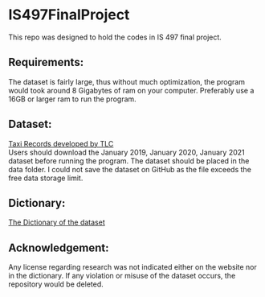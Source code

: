 # IS497FinalProject

This repo was designed to hold the codes in IS 497 final project.

## Requirements:
The dataset is fairly large, thus without much optimization, the program would took around 8 Gigabytes 
of ram on your computer. Preferably use a 16GB or larger ram to run the program. 

## Dataset:
[Taxi Records developed by TLC](https://www1.nyc.gov/site/tlc/about/tlc-trip-record-data.page)
<br>
Users should download the January 2019, January 2020, January 2021 dataset before running the 
program. The dataset should be placed in the data folder. I could not save the dataset on GitHub
as the file exceeds the free data storage limit. 

## Dictionary:
[The Dictionary of the dataset](https://on.nyc.gov/3JrcWZl)


## Acknowledgement:
Any license regarding research was not indicated either on the website nor in the dictionary. 
If any violation or misuse of the dataset occurs, the repository would be deleted. 
